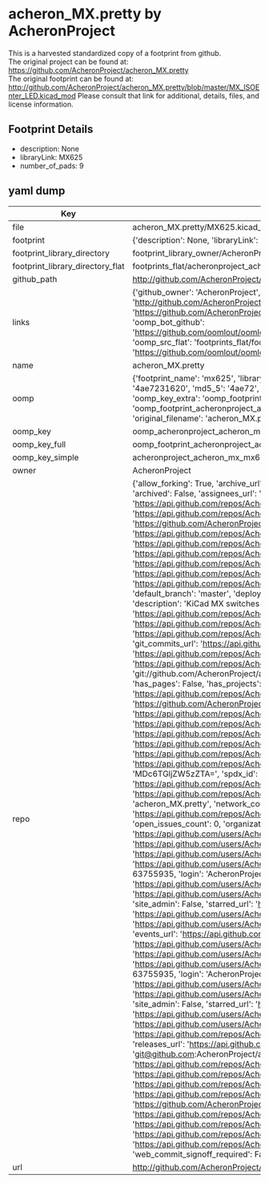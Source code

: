 # acheron_MX.pretty by AcheronProject  
This is a harvested standardized copy of a footprint from github.  
The original project can be found at:  
https://github.com/AcheronProject/acheron_MX.pretty  
The original footprint can be found at:
http://github.com/AcheronProject/acheron_MX.pretty/blob/master/MX_ISOEnter_LED.kicad_mod
Please consult that link for additional, details, files, and license information.  
## Footprint Details
* description: None  
* libraryLink: MX625  
* number_of_pads: 9  
## yaml dump  
| Key | Value |  
| --- | --- |  
| file | acheron_MX.pretty/MX625.kicad_mod |  
| footprint | {'description': None, 'libraryLink': 'MX625', 'number_of_pads': 9} |  
| footprint_library_directory | footprint_library_owner/AcheronProject_acheron_MX.pretty |  
| footprint_library_directory_flat | footprints_flat/acheronproject_acheron_mx_mx625/working |  
| github_path | http://github.com/AcheronProject/acheron_MX.pretty/blob/master/MX625.kicad_mod |  
| links | {'github_owner': 'AcheronProject', 'github_repo_name': 'acheron_MX.pretty', 'github_src': 'http://github.com/AcheronProject/acheron_MX.pretty/blob/master/MX_ISOEnter_LED.kicad_mod', 'github_src_repo': 'https://github.com/AcheronProject/acheron_MX.pretty', 'oomp_bot': 'footprints/acheronproject_acheron_mx_mx625/working', 'oomp_bot_github': 'https://github.com/oomlout/oomlout_oomp_footprint_bot/tree/main/footprints/acheronproject_acheron_mx_mx625/working', 'oomp_src_flat': 'footprints_flat/footprints_flat/acheronproject_acheron_mx_mx625/working', 'oomp_src_flat_github': 'https://github.com/oomlout/oomlout_oomp_footprint_src/tree/main/footprints_flat/acheronproject_acheron_mx_mx625/working'} |  
| name | acheron_MX.pretty |  
| oomp | {'footprint_name': 'mx625', 'library_name': 'acheron_mx', 'md5': '4ae723162039ea433e2b4f4d51636db9', 'md5_10': '4ae7231620', 'md5_5': '4ae72', 'md5_6': '4ae723', 'oomp_key': 'oomp_acheronproject_acheron_mx_mx625', 'oomp_key_extra': 'oomp_footprint_acheronproject_acheron_mx_mx625', 'oomp_key_full': 'oomp_footprint_acheronproject_acheron_mx_mx625_4ae723', 'oomp_key_simple': 'acheronproject_acheron_mx_mx625', 'original_filename': 'acheron_MX.pretty/MX625.kicad_mod', 'owner_name': 'acheronproject'} |  
| oomp_key | oomp_acheronproject_acheron_mx_mx625 |  
| oomp_key_full | oomp_footprint_acheronproject_acheron_mx_mx625 |  
| oomp_key_simple | acheronproject_acheron_mx_mx625 |  
| owner | AcheronProject |  
| repo | {'allow_forking': True, 'archive_url': 'https://api.github.com/repos/AcheronProject/acheron_MX.pretty/{archive_format}{/ref}', 'archived': False, 'assignees_url': 'https://api.github.com/repos/AcheronProject/acheron_MX.pretty/assignees{/user}', 'blobs_url': 'https://api.github.com/repos/AcheronProject/acheron_MX.pretty/git/blobs{/sha}', 'branches_url': 'https://api.github.com/repos/AcheronProject/acheron_MX.pretty/branches{/branch}', 'clone_url': 'https://github.com/AcheronProject/acheron_MX.pretty.git', 'collaborators_url': 'https://api.github.com/repos/AcheronProject/acheron_MX.pretty/collaborators{/collaborator}', 'comments_url': 'https://api.github.com/repos/AcheronProject/acheron_MX.pretty/comments{/number}', 'commits_url': 'https://api.github.com/repos/AcheronProject/acheron_MX.pretty/commits{/sha}', 'compare_url': 'https://api.github.com/repos/AcheronProject/acheron_MX.pretty/compare/{base}...{head}', 'contents_url': 'https://api.github.com/repos/AcheronProject/acheron_MX.pretty/contents/{+path}', 'contributors_url': 'https://api.github.com/repos/AcheronProject/acheron_MX.pretty/contributors', 'created_at': '2021-03-25T17:41:40Z', 'default_branch': 'master', 'deployments_url': 'https://api.github.com/repos/AcheronProject/acheron_MX.pretty/deployments', 'description': 'KiCad MX switches footprint library', 'disabled': False, 'downloads_url': 'https://api.github.com/repos/AcheronProject/acheron_MX.pretty/downloads', 'events_url': 'https://api.github.com/repos/AcheronProject/acheron_MX.pretty/events', 'fork': False, 'forks': 0, 'forks_count': 0, 'forks_url': 'https://api.github.com/repos/AcheronProject/acheron_MX.pretty/forks', 'full_name': 'AcheronProject/acheron_MX.pretty', 'git_commits_url': 'https://api.github.com/repos/AcheronProject/acheron_MX.pretty/git/commits{/sha}', 'git_refs_url': 'https://api.github.com/repos/AcheronProject/acheron_MX.pretty/git/refs{/sha}', 'git_tags_url': 'https://api.github.com/repos/AcheronProject/acheron_MX.pretty/git/tags{/sha}', 'git_url': 'git://github.com/AcheronProject/acheron_MX.pretty.git', 'has_discussions': False, 'has_downloads': True, 'has_issues': True, 'has_pages': False, 'has_projects': True, 'has_wiki': True, 'homepage': None, 'hooks_url': 'https://api.github.com/repos/AcheronProject/acheron_MX.pretty/hooks', 'html_url': 'https://github.com/AcheronProject/acheron_MX.pretty', 'id': 351524371, 'is_template': False, 'issue_comment_url': 'https://api.github.com/repos/AcheronProject/acheron_MX.pretty/issues/comments{/number}', 'issue_events_url': 'https://api.github.com/repos/AcheronProject/acheron_MX.pretty/issues/events{/number}', 'issues_url': 'https://api.github.com/repos/AcheronProject/acheron_MX.pretty/issues{/number}', 'keys_url': 'https://api.github.com/repos/AcheronProject/acheron_MX.pretty/keys{/key_id}', 'labels_url': 'https://api.github.com/repos/AcheronProject/acheron_MX.pretty/labels{/name}', 'language': None, 'languages_url': 'https://api.github.com/repos/AcheronProject/acheron_MX.pretty/languages', 'license': {'key': 'other', 'name': 'Other', 'node_id': 'MDc6TGljZW5zZTA=', 'spdx_id': 'NOASSERTION', 'url': None}, 'merges_url': 'https://api.github.com/repos/AcheronProject/acheron_MX.pretty/merges', 'milestones_url': 'https://api.github.com/repos/AcheronProject/acheron_MX.pretty/milestones{/number}', 'mirror_url': None, 'name': 'acheron_MX.pretty', 'network_count': 0, 'node_id': 'MDEwOlJlcG9zaXRvcnkzNTE1MjQzNzE=', 'notifications_url': 'https://api.github.com/repos/AcheronProject/acheron_MX.pretty/notifications{?since,all,participating}', 'open_issues': 0, 'open_issues_count': 0, 'organization': {'avatar_url': 'https://avatars.githubusercontent.com/u/63755935?v=4', 'events_url': 'https://api.github.com/users/AcheronProject/events{/privacy}', 'followers_url': 'https://api.github.com/users/AcheronProject/followers', 'following_url': 'https://api.github.com/users/AcheronProject/following{/other_user}', 'gists_url': 'https://api.github.com/users/AcheronProject/gists{/gist_id}', 'gravatar_id': '', 'html_url': 'https://github.com/AcheronProject', 'id': 63755935, 'login': 'AcheronProject', 'node_id': 'MDEyOk9yZ2FuaXphdGlvbjYzNzU1OTM1', 'organizations_url': 'https://api.github.com/users/AcheronProject/orgs', 'received_events_url': 'https://api.github.com/users/AcheronProject/received_events', 'repos_url': 'https://api.github.com/users/AcheronProject/repos', 'site_admin': False, 'starred_url': 'https://api.github.com/users/AcheronProject/starred{/owner}{/repo}', 'subscriptions_url': 'https://api.github.com/users/AcheronProject/subscriptions', 'type': 'Organization', 'url': 'https://api.github.com/users/AcheronProject'}, 'owner': {'avatar_url': 'https://avatars.githubusercontent.com/u/63755935?v=4', 'events_url': 'https://api.github.com/users/AcheronProject/events{/privacy}', 'followers_url': 'https://api.github.com/users/AcheronProject/followers', 'following_url': 'https://api.github.com/users/AcheronProject/following{/other_user}', 'gists_url': 'https://api.github.com/users/AcheronProject/gists{/gist_id}', 'gravatar_id': '', 'html_url': 'https://github.com/AcheronProject', 'id': 63755935, 'login': 'AcheronProject', 'node_id': 'MDEyOk9yZ2FuaXphdGlvbjYzNzU1OTM1', 'organizations_url': 'https://api.github.com/users/AcheronProject/orgs', 'received_events_url': 'https://api.github.com/users/AcheronProject/received_events', 'repos_url': 'https://api.github.com/users/AcheronProject/repos', 'site_admin': False, 'starred_url': 'https://api.github.com/users/AcheronProject/starred{/owner}{/repo}', 'subscriptions_url': 'https://api.github.com/users/AcheronProject/subscriptions', 'type': 'Organization', 'url': 'https://api.github.com/users/AcheronProject'}, 'private': False, 'pulls_url': 'https://api.github.com/repos/AcheronProject/acheron_MX.pretty/pulls{/number}', 'pushed_at': '2022-08-18T02:10:07Z', 'releases_url': 'https://api.github.com/repos/AcheronProject/acheron_MX.pretty/releases{/id}', 'size': 112, 'ssh_url': 'git@github.com:AcheronProject/acheron_MX.pretty.git', 'stargazers_count': 1, 'stargazers_url': 'https://api.github.com/repos/AcheronProject/acheron_MX.pretty/stargazers', 'statuses_url': 'https://api.github.com/repos/AcheronProject/acheron_MX.pretty/statuses/{sha}', 'subscribers_count': 1, 'subscribers_url': 'https://api.github.com/repos/AcheronProject/acheron_MX.pretty/subscribers', 'subscription_url': 'https://api.github.com/repos/AcheronProject/acheron_MX.pretty/subscription', 'svn_url': 'https://github.com/AcheronProject/acheron_MX.pretty', 'tags_url': 'https://api.github.com/repos/AcheronProject/acheron_MX.pretty/tags', 'teams_url': 'https://api.github.com/repos/AcheronProject/acheron_MX.pretty/teams', 'temp_clone_token': None, 'topics': [], 'trees_url': 'https://api.github.com/repos/AcheronProject/acheron_MX.pretty/git/trees{/sha}', 'updated_at': '2022-01-22T22:18:34Z', 'url': 'https://api.github.com/repos/AcheronProject/acheron_MX.pretty', 'visibility': 'public', 'watchers': 1, 'watchers_count': 1, 'web_commit_signoff_required': False} |  
| url | http://github.com/AcheronProject/acheron_MX.pretty |  

